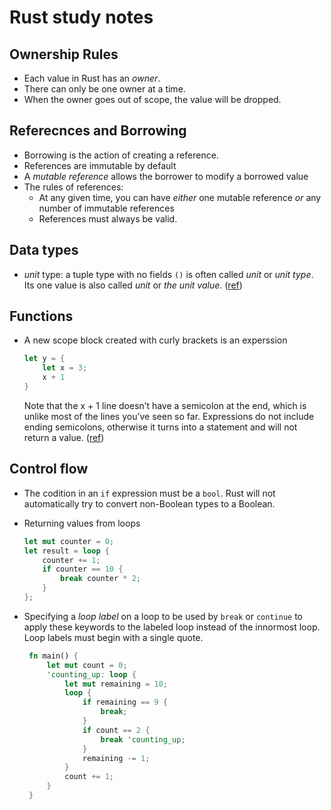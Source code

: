 # Rust study notes

## Ownership Rules
- Each value in Rust has an *owner*.
- There can only be one owner at a time.
- When the owner goes out of scope, the value will be dropped.

## Referecnces and Borrowing
- Borrowing is the action of creating a reference.
- References are immutable by default
- A *mutable reference* allows the borrower to modify a borrowed value
- The rules of references:
    - At any given time, you can have *either* one mutable reference *or* any number of immutable references
    - References must always be valid.

## Data types
- *unit* type: a tuple type with no fields `()` is often called *unit* or *unit type*. Its one value is also called *unit* or *the unit value*. ([ref](https://doc.rust-lang.org/reference/types/tuple.html?highlight=unit%20type#tuple-types))

## Functions

- A new scope block created with curly brackets is an experssion

    ```rust
    let y = {
        let x = 3;
        x + 1
    }
    ```
    Note that the x + 1 line doesn’t have a semicolon at the end, which is unlike most of the lines you’ve seen so far. Expressions do not include ending semicolons, otherwise it turns into a statement and will not return a value. ([ref](https://doc.rust-lang.org/reference/expressions/block-expr.html))


## Control flow
- The codition in an `if` expression must be a `bool`. Rust will not automatically try to convert non-Boolean types to a Boolean.

- Returning values from loops
    ```rust
    let mut counter = 0;
    let result = loop {
        counter += 1;
        if counter == 10 {
            break counter * 2;
        }
    };
    ```

- Specifying a *loop label* on a loop to be used by `break` or `continue` to apply these keywords to the labeled loop instead of the innormost loop. Loop labels must begin with a single quote.
   ```rust
    fn main() {
        let mut count = 0;
        'counting_up: loop {
            let mut remaining = 10;
            loop {
                if remaining == 9 {
                    break;
                }
                if count == 2 {
                    break 'counting_up;
                }
                remaining -= 1;
            }
            count += 1;
        }
    }
   ```
